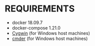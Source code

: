 # REQUIREMENTS

- docker 18.09.7
- docker-compose 1.21.0
- [Cygwin](https://www.cygwin.com/) (for Windows host machines)
- [cmder](https://cmder.net/) (for Windows host machines)
